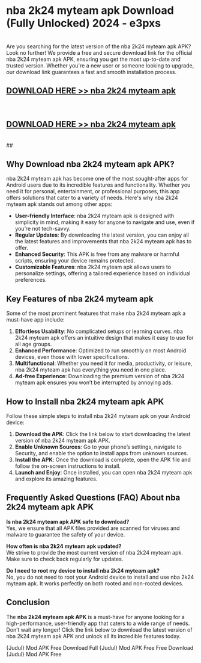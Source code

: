 # nba 2k24 myteam apk Download (Fully Unlocked) 2024 - e3pxs <br>
<br>
Are you searching for the latest version of the nba 2k24 myteam apk APK? Look no further! We provide a free and secure download link for the official nba 2k24 myteam apk APK, ensuring you get the most up-to-date and trusted version. Whether you're a new user or someone looking to upgrade, our download link guarantees a fast and smooth installation process.


## [DOWNLOAD HERE >> nba 2k24 myteam apk](http://leaked.freeplayer.one?title=nba_2k24_myteam_apk&ref=23)
  <br>

## [DOWNLOAD HERE >> nba 2k24 myteam apk](http://leaked.freeplayer.one?title=nba_2k24_myteam_apk&ref=23)
  <br>
  ##



## Why Download nba 2k24 myteam apk APK?

nba 2k24 myteam apk has become one of the most sought-after apps for Android users due to its incredible features and functionality. Whether you need it for personal, entertainment, or professional purposes, this app offers solutions that cater to a variety of needs. Here's why nba 2k24 myteam apk stands out among other apps:

- **User-friendly Interface**: nba 2k24 myteam apk is designed with simplicity in mind, making it easy for anyone to navigate and use, even if you’re not tech-savvy.
- **Regular Updates**: By downloading the latest version, you can enjoy all the latest features and improvements that nba 2k24 myteam apk has to offer.
- **Enhanced Security**: This APK is free from any malware or harmful scripts, ensuring your device remains protected.
- **Customizable Features**: nba 2k24 myteam apk allows users to personalize settings, offering a tailored experience based on individual preferences.

## Key Features of nba 2k24 myteam apk

Some of the most prominent features that make nba 2k24 myteam apk a must-have app include:

1. **Effortless Usability**: No complicated setups or learning curves. nba 2k24 myteam apk offers an intuitive design that makes it easy to use for all age groups.
2. **Enhanced Performance**: Optimized to run smoothly on most Android devices, even those with lower specifications.
3. **Multifunctional**: Whether you need it for media, productivity, or leisure, nba 2k24 myteam apk has everything you need in one place.
4. **Ad-free Experience**: Downloading the premium version of nba 2k24 myteam apk ensures you won’t be interrupted by annoying ads.

## How to Install nba 2k24 myteam apk APK

Follow these simple steps to install nba 2k24 myteam apk on your Android device:

1. **Download the APK**: Click the link below to start downloading the latest version of nba 2k24 myteam apk APK.
2. **Enable Unknown Sources**: Go to your phone’s settings, navigate to Security, and enable the option to install apps from unknown sources.
3. **Install the APK**: Once the download is complete, open the APK file and follow the on-screen instructions to install.
4. **Launch and Enjoy**: Once installed, you can open nba 2k24 myteam apk and explore its amazing features.

## Frequently Asked Questions (FAQ) About nba 2k24 myteam apk APK

**Is nba 2k24 myteam apk APK safe to download?**  
Yes, we ensure that all APK files provided are scanned for viruses and malware to guarantee the safety of your device.

**How often is nba 2k24 myteam apk updated?**  
We strive to provide the most current version of nba 2k24 myteam apk. Make sure to check back regularly for updates.

**Do I need to root my device to install nba 2k24 myteam apk?**  
No, you do not need to root your Android device to install and use nba 2k24 myteam apk. It works perfectly on both rooted and non-rooted devices.

## Conclusion

The **nba 2k24 myteam apk APK** is a must-have for anyone looking for a high-performance, user-friendly app that caters to a wide range of needs. Don’t wait any longer! Click the link below to download the latest version of nba 2k24 myteam apk APK and unlock all its incredible features today.

{Judul} Mod APK Free
Download Full {Judul} Mod APK Free
Free Download {Judul} Mod APK Free

